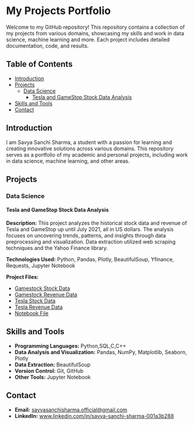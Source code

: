# My Projects Portfolio

Welcome to my GitHub repository! This repository contains a collection of my projects from various domains, showcasing my skills and work in data science, machine learning and more. Each project includes detailed documentation, code, and results.

## Table of Contents

- [Introduction](#introduction)
- [Projects](#projects)
   - [Data Science](#data-science)
      - [Tesla and GameStop Stock Data Analysis](#tesla-and-gamestop-stock-data-analysis)
- [Skills and Tools](#skills-and-tools)
- [Contact](#contact)

## Introduction

I am Savya Sanchi Sharma, a student with a passion for learning and creating innovative solutions across various domains. This repository serves as a portfolio of my academic and personal projects, including work in data science, machine learning, and other areas.

## Projects

### Data Science

#### Tesla and GameStop Stock Data Analysis

**Description:** This project analyzes the historical stock data and revenue of Tesla and GameStop up until July 2021, all in US dollars. The analysis focuses on uncovering trends, patterns, and insights through data preprocessing and visualization. Data extraction utilized web scraping techniques and the Yahoo Finance library.

**Technologies Used:** Python, Pandas, Plotly, BeautifulSoup, Yfinance, Requests, Jupyter Notebook

**Project Files:**
- [Gamestock Stock Data](data_science_projects/Tesla_and_Gamestop_stock_analysis/data/gme_data)
- [Gamestock Revenue Data](data_science_projects/Tesla_and_Gamestop_stock_analysis/data/gme_reveneue)
- [Tesla Stock Data](data_science_projects/Tesla_and_Gamestop_stock_analysis/data/tesla_data)
- [Tesla Revenue Data](data_science_projects/Tesla_and_Gamestop_stock_analysis/data/tesla_revenue)
- [Notebook File](data_science_projects/Tesla_and_Gamestop_stock_analysis/notebook/Stock_Analysis_of_Tesla_and_Gamestock.ipynb)

## Skills and Tools
- **Programming Languages:** Python,SQL,C,C++
- **Data Analysis and Visualization:** Pandas, NumPy, Matplotlib, Seaborn, Plotly
- **Data Extraction:** BeautifulSoup
- **Version Control:** Git, GitHub
- **Other Tools:** Jupyter Notebook

## Contact
- **Email:** savyasanchisharma.official@gmail.com
- **LinkedIn:** www.linkedin.com/in/savya-sanchi-sharma-001a3b288